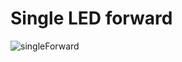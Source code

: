 # Single LED forward

![singleForward](https://github.com/Edveika/Arduino-LED/assets/113787144/6b23f023-a826-421f-b060-6045068c8603)
